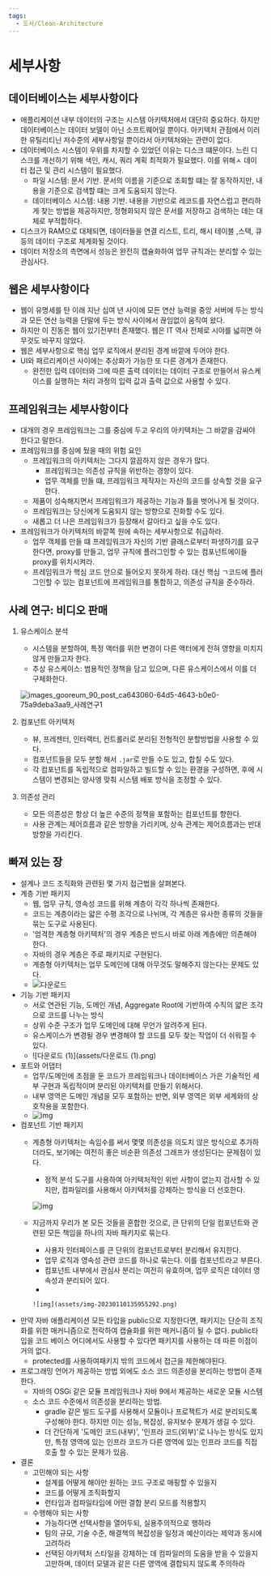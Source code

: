```yaml
---
tags:
  - 도서/Clean-Architecture
---
```

# 세부사항

## 데이터베이스는 세부사항이다

* 애플리케이션 내부 데이터의 구조는 시스템 아키텍처에서 대단히 중요하다. 하지만 데이터베이스는 데이터 보델이 아닌 소프트웨어일 뿐이다. 아키텍처 관점에서 이러한 유틸리티닌 저수준의 세부사항일 뿐이라서 아키텍처와는 관련이 없다.
* 데이터베이스 시스템이 우위를 차지할 수 있었던 이유는 디스크 떄문이다. 느린 디스크를 개선하기 위해 색인, 캐시, 쿼리 계획 최적화가 필요했다. 이를 위해ㅅ 데이터 접근 및 관리 시스템이 필요했다.
  * 파일 시스템: 문서 기반. 문서의 이름을 기준으로 조회할 떄는 잘 동작하지만, 내용을 기준으로 검색할 떄는 크게 도움되지 않는다.
  * 데이터베이스 시스템: 내용 기반. 내용을 기반으로 레코드를 자연스럽고 편리하게 찾는 방법을 제공하지만, 정형화되지 않은 문서를 저장하고 검색하는 데는 대체로 부적합하다.
* 디스크가 RAM으로 대체되면, 데이터들을 연결 리스트, 트리, 해시 테이블 ,스택, 큐 등의 데이터 구조로 체계화될 것이다.
* 데이터 저장소의 측면에서 성능은 완전히 캡슐화하여 업무 규칙과는 분리할 수 있는 관심사다.

## 웹은 세부사항이다

* 웹이 유명세를 탄 이래 지난 십여 년 사이에 모든 연산 능력을 중앙 서버에 두는 방식과 모든 연산 능력을 단말에 두는 방식 사이에서 끊임없이 움직여 왔다.
* 하지만 이 진동은 웹이 있기전부터 존재했다. 웹은 IT 역사 전체로 시야를 넓히면 아무것도 바꾸지 않았다.
* 웹은 세부사항으로 핵심 업무 로직에서 분리된 경계 바깥에 두어야 한다.
* UI와 패르리케이션 사이에는 추상화가 가능한 또 다른 경계가 존재한다.
  * 완전한 입력 데이터와 그에 따른 출력 데이터는 데이터 구조로 만들어서 유스케이스를 실행하는 처리 과정의 입력 값과 출력 값으로 사용할 수 있다.

## 프레임워크는 세부사항이다

* 대개의 경우 프레임워크는 그를 중심에 두고 우리의 아키텍처는 그 바깥을 감싸야 한다고 말한다.
* 프레임워크를 중심에 뒀을 때의 위험 요인
  * 프레임워크의 아키텍처는 그다지 깔끔하지 않은 경우가 많다.
    * 프레임워크는 의존성 규칙을 위반하는 경향이 있다.
    * 업무 객체를 만들 떄, 프레임워크 제작자는 자신의 코드를 상속할 것을 요구한다.
  * 제품이 성숙해지면서 프레임워크가 제공하는 기능과 틀을 벗어나게 될 것이다.
  * 프레임워크는 당신에게 도움되지 않는 방향으로 진화할 수도 있다.
  * 새롭고 더 나은 프레임워크가 등장해서 갈아타고 싶을 수도 있다.
* 프레임워크가 아키텍처의 바깥쪽 원에 속하는 세부사항으로 취급하라.
  * 업무 객체를 만들 떄 프레임워크가 자신의 기반 클래스로부터 파생하기를 요구한다면, proxy를 만들고, 업무 규칙에 플러그인할 수 있는 컴포넌트에이들 proxy를 위치시켜라.
  * 프레임워크가 핵심 코드 안으로 들어오지 못하게 하라. 대신 핵심 ㄱ코드에 플러그인할 수 있는 컴포넌트에 프레임워크를 통합하고, 의존성 규칙을 준수하라.

## 사례 연구: 비디오 판매

1.  유스케이스 분석

    * 시스템을 분할하여, 특정 액터를 위한 변경이 다른 액터에게 전혀 영향을 미치지 않게 만들고자 한다.
    * 추상 유스케이스: 범용적인 정책을 담고 있으며, 다른 유스케이스에서 이를 더 구체화한다.

    ![images\_gooreum\_90\_post\_ca643060-64d5-4643-b0e0-75a9deba3aa9\_사례연구1](assets/images\_gooreum\_90\_post\_ca643060-64d5-4643-b0e0-75a9deba3aa9\_사례연구1.png)
2. 컴포넌트 아키텍처
   * 뷰, 프레젠터, 인터랙터, 컨트롤러로 분리된 전형적인 분할방법을 사용할 수 있다.
   * 컴포넌트들을 모두 분할 해서 `.jar`로 만들 수도 있고, 합칠 수도 있다.
   * 각 컴포넌트를 독립적으로 컴파일하고 빌드할 수 있는 환경을 구성하면, 후에 시스템이 변경되는 양사엥 맞춰 시스템 배포 방식을 조정할 수 있다.
3. 의존성 관리
   * 모든 의존성은 항상 더 높은 수준의 정책을 포함하는 컴포넌트를 향한다.
   * 사용 관계는 제어흐름과 같은 방향을 가리키며, 상속 관계는 제어흐름과는 반대 방향을 가리킨다.

## 빠져 있는 장

* 설계나 코드 조직화와 관련된 몇 가지 접근법을 살펴본다.
* 계층 기반 패키지
  * 웹, 업무 규칙, 영속성 코드를 위해 계층이 각각 하나씩 존재한다.
  * 코드는 계층이라는 얇은 수평 조각으로 나뉘며, 각 계층은 유사한 종류의 것들을 묶는 도구로 사용된다.
  * '엄격한 계층형 아키텍처'의 경우 계층은 반드시 바로 아래 계층에만 의존해야 한다.
  * 자바의 경우 계층은 주로 패키지로 구현된다.
  * 계층형 아키텍처는 업무 도메인에 대해 아무것도 말해주지 않는다는 문제도 있다.
  * ![다운로드](assets/다운로드.png)
* 기능 기반 패키지
  * 서로 연관된 기능, 도메인 개념, Aggregate Root에 기반하여 수직의 얇은 조각으로 코드를 나누는 방식
  * 상위 수준 구조가 업무 도메인에 대해 무언가 알려주게 된다.
  * 유스케이스가 변경될 경우 변경해야 할 코드를 모두 찾는 작업이 더 쉬워질 수 있다.
  * !\[다운로드 (1)]\(assets/다운로드 (1).png)
* 포트와 어댑터
  * 업무/도메인에 초점을 둔 코드가 프레임워크나 데이터베이스 가은 기술적인 세부 구현과 독립적이며 분리된 아키텍처를 만들기 위해서다.
  * 내부 영역은 도메인 개념을 모두 포함하는 반면, 외부 영역은 외부 세계와의 상호작용을 포함한다.
  * ![img](assets/img-3325225.png)
* 컴포넌트 기반 패키지
  *   계층형 아키텍처는 속임수를 써서 몇몇 의존성을 의도치 않은 방식으로 추가하더라도, 보기에는 여전히 좋은 비순환 의존성 그래프가 생성된다는 문제점이 있다.

      * 정적 분석 도구를 사용하여 아키텍처적인 위반 사항이 없는지 검사할 수 있지만, 컴파일러를 사용해서 아키텍처를 강제하는 방식을 더 선호한다.

      ![img](<assets/img-20230110135056574 (1).png>)
  *   지금까지 우리가 본 모든 것들을 혼합한 것으로, 큰 단위의 단일 컴포넌트와 관련된 모든 책임을 하나의 자바 패키지로 묶는다.

      * 사용자 인터페이스를 큰 단위의 컴포넌트로부터 분리해서 유지한다.
      * 업무 로직과 영속성 관련 코드를 하나로 묶는다. 이를 컴포넌트라고 부른다.
      * 컴포넌트 내부에서 관심사 분리는 여전히 유효하며, 업무 로직은 데이터 영속성과 분리되어 있다.
      *

      ```
      ![img](assets/img-20230110135955292.png)
      ```
* 만약 자바 애플리케이션 모든 타입을 public으로 지정한다면, 패키지는 단순히 조직화를 위한 매커니즘으로 전락하여 캡슐화를 위한 매커니즘이 될 수 없다. public타입을 코드 베이스 어디에서도 사용할 수 있다면 패키지를 사용하는 데 따른 이점이 거의 없다.
  * protected를 사용하여패키지 밖의 코드에서 접근을 제한해야된다.
* 프로그래밍 언어가 제공하는 방법 외에도 소스 코드 의존성을 분리하는 방법이 존재한다.
  * 자바의 OSGi 같은 모듈 프레임워크나 자바 9에서 제공하는 새로운 모듈 시스템
  * 소스 코드 수준에서 의존성을 분리하는 방법.
    * gradle 같은 빌드 도구를 사용해서 모듈이나 프로젝트가 서로 분리되도록 구성해야 한다. 하지만 이는 성능, 복잡성, 유지보수 문제가 생길 수 있다.
    * 더 간단하게 '도메인 코드(내부)', '인프라 코드(외부)'로 나누는 방식도 있지만, 특정 영역에 있는 인프라 코드가 다른 영역에 있는 인프라 코드를 직접 호출 할 수 있는 문제가 있음.
* 결론
  * 고민해야 되는 사항
    * 설계를 어떻게 해야만 원하는 코드 구조로 매핑할 수 있을지
    * 코드를 어떻게 조직화할지
    * 런타임과 컴파일타임에 어떤 결합 분리 모드를 적용할지
  * 수행해야 되는 사항
    * 가능하다면 선택사항을 열어두되, 실용주의적으로 행하라
    * 팀의 규모, 기술 수준, 해결책의 복잡성을 일정과 예산이라는 제약과 동시에 고려하라
    * 선택된 아키텍처 스타일을 강제하는 데 컴파일러의 도움을 받을 수 있을지 고만하며, 데이터 모델과 같은 다른 영역에 결합되지 않도록 주의하라
